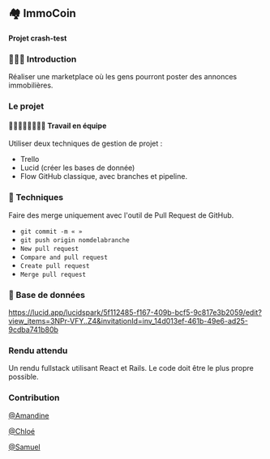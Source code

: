 ## 🏘️ ImmoCoin
#### Projet crash-test

### 👩🏽‍💻 Introduction
Réaliser une marketplace où les gens pourront poster des annonces immobilières.

### Le projet
#### 👩🏽‍🤝‍👨🏼🧍🏻‍♀️ Travail en équipe
Utiliser deux techniques de gestion de projet :
- Trello
- Lucid (créer les bases de donnée)
- Flow GitHub classique, avec branches et pipeline.

### 🔧 Techniques
Faire des merge uniquement avec l'outil de Pull Request de GitHub.
- `git commit -m « »`
- `git push origin nomdelabranche`
- `New pull request`
- `Compare and pull request`
- `Create pull request`
- `Merge pull request`

### 🔮 Base de données
https://lucid.app/lucidspark/5f112485-f167-409b-bcf5-9c817e3b2059/edit?view_items=3NPr-VFY..Z4&invitationId=inv_14d013ef-461b-49e6-ad25-9cdba741b80b

### Rendu attendu
Un rendu fullstack utilisant React et Rails. Le code doit être le plus propre possible.

### Contribution

[@Amandine](https://github.com/AmandineFernandes)

[@Chloé](https://github.com/ChloeLevieil)

[@Samuel](https://github.com/Samuel-Quenouille)



